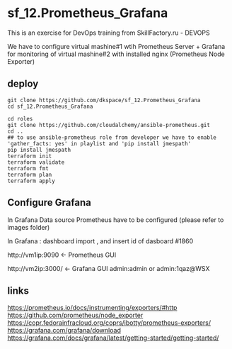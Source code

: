 # sf_12.Prometheus_Grafana

This is an exercise for DevOps training from SkillFactory.ru - DEVOPS

We have to configure virtual mashine#1 wtih Prometheus Server + Grafana for monitoring of virtual mashine#2 with installed nginx (Prometheus Node Exporter)


## deploy 

```shell
git clone https://github.com/dkspace/sf_12.Prometheus_Grafana
cd sf_12.Prometheus_Grafana

cd roles
git clone https://github.com/cloudalchemy/ansible-prometheus.git
cd ..
## to use ansible-prometheus role from developer we have to enable 'gather_facts: yes' in playlist and 'pip install jmespath'
pip install jmespath
terraform init
terraform validate
terraform fmt
terraform plan
terraform apply
````

## Configure Grafana

In Grafana Data source Prometheus have to be configured (please refer to images folder) 

In Grafana : dashboard import , and insert id of dasboard #1860 


http://vm1ip:9090 <- Prometheus GUI

http://vm2ip:3000/ <- Grafana GUI admin:admin or admin:1qaz@WSX 


## links 

https://prometheus.io/docs/instrumenting/exporters/#http
https://github.com/prometheus/node_exporter
https://copr.fedorainfracloud.org/coprs/ibotty/prometheus-exporters/
https://grafana.com/grafana/download
https://grafana.com/docs/grafana/latest/getting-started/getting-started/
